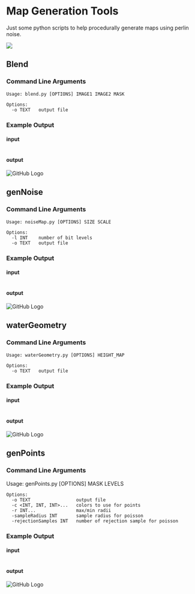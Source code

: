 # Map Generation Tools
Just some python scripts to help procedurally generate maps using perlin noise.

![](/images/logo.png)

## Blend



### Command Line Arguments
```shell
Usage: blend.py [OPTIONS] IMAGE1 IMAGE2 MASK

Options:
  -o TEXT   output file
```
### Example Output
#### input
```shell

```
#### output
![GitHub Logo](/images/logo.png)

## genNoise

### Command Line Arguments
```shell
Usage: noiseMap.py [OPTIONS] SIZE SCALE

Options:
  -l INT    number of bit levels
  -o TEXT   output file
```
### Example Output
#### input
```shell

```
#### output
![GitHub Logo](/images/logo.png)

## waterGeometry

### Command Line Arguments
```shell
Usage: waterGeometry.py [OPTIONS] HEIGHT_MAP

Options:
  -o TEXT   output file
```
### Example Output
#### input
```shell

```
#### output
![GitHub Logo](/images/logo.png)

## genPoints

### Command Line Arguments

Usage: genPoints.py [OPTIONS] MASK LEVELS
```shell
Options:
  -o TEXT                 output file
  -c <INT, INT, INT>...   colors to use for points
  -r INT...               max/min radii
  -sampleRadius INT       sample radius for poisson
  -rejectionSamples INT   number of rejection sample for poisson
```
### Example Output
#### input
```shell

```
#### output
![GitHub Logo](/images/logo.png)

